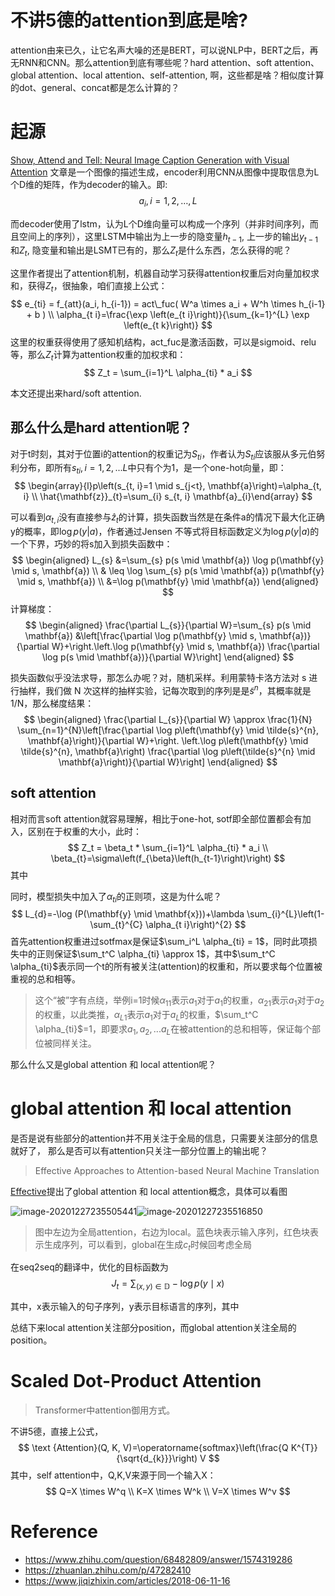 # 不讲5德的attention到底是啥?

attention由来已久，让它名声大噪的还是BERT，可以说NLP中，BERT之后，再无RNN和CNN。那么attention到底有哪些呢？hard attention、soft attention、global attention、local attention、self-attention, 啊，这些都是啥？相似度计算的dot、general、concat都是怎么计算的？


# 起源

[Show, Attend and Tell: Neural Image Caption Generation with Visual Attention](https://arxiv.org/pdf/1502.03044.pdf)
文章是一个图像的描述生成，encoder利用CNN从图像中提取信息为L个D维的矩阵，作为decoder的输入。即:
$$
a_{i}, i=1,2, \ldots, L
$$


而decoder使用了lstm，认为L个D维向量可以构成一个序列（并非时间序列，而且空间上的序列），这里LSTM中输出为上一步的隐变量$h_{t-1}$, 上一步的输出$y_{t-1}$和$Z_t$, 隐变量和输出是LSMT已有的，那么$Z_t$是什么东西，怎么获得的呢？

这里作者提出了attention机制，机器自动学习获得attention权重后对向量加权求和，获得$Z_t$，很抽象，咱们直接上公式：
$$
e_{ti} = f_{att}(a_i, h_{i-1}) = act\_fuc( W^a \times a_i + W^h \times h_{i-1} + b ) \\
\alpha_{t i}=\frac{\exp \left(e_{t i}\right)}{\sum_{k=1}^{L} \exp \left(e_{t k}\right)}
$$
这里的权重获得使用了感知机结构，act_fuc是激活函数，可以是sigmoid、relu等，那么$Z_t$计算为attention权重的加权求和：
$$
Z_t = \sum_{i=1}^L \alpha_{ti} * a_i
$$

本文还提出来hard/soft attention.

## 那么什么是hard attention呢？

对于t时刻，其对于位置i的attention的权重记为$S_{ti}$，作者认为$S_{ti}$应该服从多元伯努利分布，即所有$s_{ti}, i=1,2,...L$中只有个为1，是一个one-hot向量，即：
$$
\begin{array}{l}p\left(s_{t, i}=1 \mid s_{j<t}, \mathbf{a}\right)=\alpha_{t, i} \\ \hat{\mathbf{z}}_{t}=\sum_{i} s_{t, i} \mathbf{a}_{i}\end{array}
$$

可以看到$\alpha_{t,i}$没有直接参与$\hat z_t$的计算，损失函数当然是在条件a的情况下最大化正确y的概率，即$\log p(y|a)$，作者通过Jensen 不等式将目标函数定义为$\log p(y|a)$的一个下界，巧妙的将s加入到损失函数中：
$$
\begin{aligned} L_{s} &=\sum_{s} p(s \mid \mathbf{a}) \log p(\mathbf{y} \mid s, \mathbf{a}) \\ & \leq \log \sum_{s} p(s \mid \mathbf{a}) p(\mathbf{y} \mid s, \mathbf{a}) \\ &=\log p(\mathbf{y} \mid \mathbf{a}) \end{aligned}
$$
计算梯度：
$$
\begin{aligned} \frac{\partial L_{s}}{\partial W}=\sum_{s} p(s \mid \mathbf{a}) &\left[\frac{\partial \log p(\mathbf{y} \mid s, \mathbf{a})}{\partial W}+\right.\left.\log p(\mathbf{y} \mid s, \mathbf{a}) \frac{\partial \log p(s \mid \mathbf{a})}{\partial W}\right] \end{aligned}
$$


损失函数似乎没法求导，那怎么办呢？对，随机采样。利用蒙特卡洛方法对 s 进行抽样，我们做 N 次这样的抽样实验，记每次取到的序列是是$\tilde{s}^{n}$，其概率就是1/N，那么梯度结果：
$$
\begin{aligned} \frac{\partial L_{s}}{\partial W} \approx \frac{1}{N} \sum_{n=1}^{N}\left[\frac{\partial \log p\left(\mathbf{y} \mid \tilde{s}^{n}, \mathbf{a}\right)}{\partial W}+\right. \left.\log p\left(\mathbf{y} \mid \tilde{s}^{n}, \mathbf{a}\right) \frac{\partial \log p\left(\tilde{s}^{n} \mid \mathbf{a}\right)}{\partial W}\right] \end{aligned}
$$


## soft attention

相对而言soft attention就容易理解，相比于one-hot, sotf即全部位置都会有加入，区别在于权重的大小，此时：
$$
Z_t = \beta_t * \sum_{i=1}^L \alpha_{ti} * a_i \\ \beta_{t}=\sigma\left(f_{\beta}\left(h_{t-1}\right)\right)
$$
其中

同时，模型损失中加入了$\alpha_{ti}$的正则项，这是为什么呢？
$$
L_{d}=-\log (P(\mathbf{y} \mid \mathbf{x}))+\lambda \sum_{i}^{L}\left(1-\sum_{t}^{C} \alpha_{t i}\right)^{2}
$$
首先attention权重进过sotfmax是保证$\sum_i^L \alpha_{ti} = 1$，同时此项损失中的正则保证$\sum_t^C \alpha_{ti} \approx 1$，其中$\sum_t^C \alpha_{ti}$表示同一个t的所有被关注(attention)的权重和，所以要求每个位置被重视的总和相等。

> 这个“被”字有点绕，举例i=1时候$\alpha_{11}$表示$a_1$对于$a_1$的权重，$\alpha_{21}$表示$a_1$对于$a_2$的权重，以此类推，$\alpha_{L1}$表示$a_1$对于$a_L$的权重，$\sum_t^C \alpha_{ti}$=1，即要求$a_1, a_2,...a_L$在被attention的总和相等，保证每个部位被同样关注。

那么什么又是global attention 和 local attention呢？
# global attention 和 local attention

是否是说有些部分的attention并不用关注于全局的信息，只需要关注部分的信息就好了， 那么是否可以有attention只关注一部分位置上的输出呢？

> Effective Approaches to Attention-based Neural Machine Translation

[Effective](https://arxiv.org/abs/1508.04025)提出了global attention 和 local attention概念，具体可以看图

![image-20201227235505441](/Users/zhiyang.zzy/project/py3project/MyPicture/Attention/image-20201227235505441.png)![image-20201227235516850](/Users/zhiyang.zzy/project/py3project/MyPicture/Attention/image-20201227235516850.png)

> 图中左边为全局attention，右边为local。蓝色块表示输入序列，红色块表示生成序列，可以看到，global在生成$c_t$时候回考虑全局

在seq2seq的翻译中，优化的目标函数为
$$
J_{t}=\sum_{(x, y) \in \mathbb{D}}-\log p(y \mid x)
$$

其中，x表示输入的句子序列，y表示目标语言的序列，其中



总结下来local attention关注部分position，而global attention关注全局的position。

# Scaled Dot-Product Attention

> Transformer中attention御用方式。

不讲5德，直接上公式，
$$
\text {Attention}(Q, K, V)=\operatorname{softmax}\left(\frac{Q K^{T}}{\sqrt{d_{k}}}\right) V
$$
其中，self attention中，Q,K,V来源于同一个输入X：
$$
Q=X \times W^q  \\
K=X \times W^k  \\
V=X \times W^v
$$



# Reference

- https://www.zhihu.com/question/68482809/answer/1574319286
- https://zhuanlan.zhihu.com/p/47282410
- https://www.jiqizhixin.com/articles/2018-06-11-16

